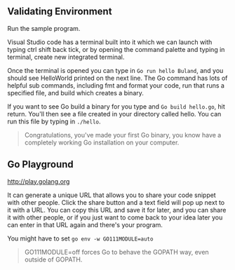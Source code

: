 ## Validating Environment

Run the sample program.

Visual Studio code has a terminal built into it which we can launch with typing ctrl shift back tick, or by opening the command palette and typing in terminal, create new integrated terminal. 

Once the terminal is opened you can type in `Go run hello Buland`, and you should see HelloWorld printed on the next line. The Go command has lots of helpful sub commands, including fmt and format your code, run that runs a specified file, and build which creates a binary. 

If you want to see Go build a binary for you type and `Go build hello.go`, hit return. You'll then see a file created in your directory called hello. You can run this file by typing in `./hello`. 

> Congratulations, you've made your first Go binary, you know have a completely working Go installation on your computer. 

## Go Playground

http://play.golang.org

It can generate a unique URL that allows you to share your code snippet with other people. Click the share button and a text field will pop up next to it with a URL. You can copy this URL and save it for later, and you can share it with other people, or if you just want to come back to your idea later you can enter in that URL again and there's your program.

You might have to set `go env -w GO111MODULE=auto`

> GO111MODULE=off forces Go to behave the GOPATH way, even outside of GOPATH. 
